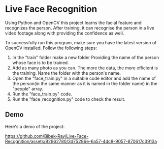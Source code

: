 # Live Face Recognition

Using Python and OpenCV this project learns the facial feature and recognizes the person. After training, it can recognise the person in a live video footage along with providing the confidence as well.

To successfully run this program, make sure you have the latest version of OpenCV installed. Follow the following steps:

1) In the "train" folder make a new folder Providing the name of the person whose face is to be trained.
2) Add as many photo as you can. The more the data, the more efficient is the training. Name the folder with the person's name. 
3) Open the "face_train.py" in a suitable code editor and add the name of the person(in the same manner as it is named in the folder name) in the "people" array.
4) Run the "face_train.py" code.
5) Run the "face_recognition.py" code to check the result.

## Demo

Here's a demo of the project:



https://github.com/Bibek-Ray/Live-Face-Recognition/assets/82962780/3d75286e-6a57-4dc8-9057-870617c3913a

